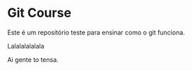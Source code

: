 # Git Course

Este é um repositório teste para ensinar como o git funciona.

Lalalalalalala

Ai gente to tensa.

